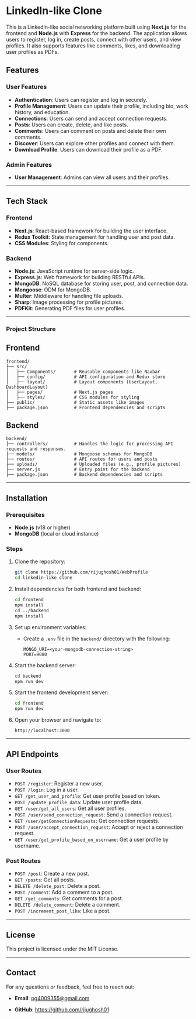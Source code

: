 # LinkedIn-like Clone

This is a LinkedIn-like social networking platform built using **Next.js** for the frontend and **Node.js** with **Express** for the backend. The application allows users to register, log in, create posts, connect with other users, and view profiles. It also supports features like comments, likes, and downloading user profiles as PDFs.

## Features

### User Features

- **Authentication**: Users can register and log in securely.
- **Profile Management**: Users can update their profile, including bio, work history, and education.
- **Connections**: Users can send and accept connection requests.
- **Posts**: Users can create, delete, and like posts.
- **Comments**: Users can comment on posts and delete their own comments.
- **Discover**: Users can explore other profiles and connect with them.
- **Download Profile**: Users can download their profile as a PDF.

### Admin Features

- **User Management**: Admins can view all users and their profiles.

---

## Tech Stack

### Frontend

- **Next.js**: React-based framework for building the user interface.
- **Redux Toolkit**: State management for handling user and post data.
- **CSS Modules**: Styling for components.

### Backend

- **Node.js**: JavaScript runtime for server-side logic.
- **Express.js**: Web framework for building RESTful APIs.
- **MongoDB**: NoSQL database for storing user, post, and connection data.
- **Mongoose**: ODM for MongoDB.
- **Multer**: Middleware for handling file uploads.
- **Sharp**: Image processing for profile pictures.
- **PDFKit**: Generating PDF files for user profiles.

---

### Project Structure

## Frontend

```
frontend/
├── src/
│   ├── Components/       # Reusable components like Navbar
│   ├── config/           # API configuration and Redux store
│   ├── layout/           # Layout components (UserLayout, DashboardLayout)
│   ├── pages/            # Next.js pages
│   ├── styles/           # CSS modules for styling
├── public/               # Static assets like images
├── package.json          # Frontend dependencies and scripts
```

## Backend
```
backend/
├── controllers/          # Handles the logic for processing API requests and responses.
├── models/               # Mongoose schemas for MongoDB
├── routes/               # API routes for users and posts
├── uploads/              # Uploaded files (e.g., profile pictures)
├── server.js             # Entry point for the backend
├── package.json          # Backend dependencies and scripts
```

---

## Installation

### Prerequisites

- **Node.js** (v18 or higher)
- **MongoDB** (local or cloud instance)

### Steps

1. Clone the repository:
   ```bash
   git clone https://github.com/rijughosh01/WebProfile
   cd linkedin-like clone
   ```

2. Install dependencies for both frontend and backend:
   ```bash
   cd frontend
   npm install
   cd ../backend
   npm install
   ```

3. Set up environment variables:
   - Create a `.env` file in the `backend/` directory with the following:
     ```
     MONGO_URI=<your-mongodb-connection-string>
     PORT=9080
     ```

4. Start the backend server:
   ```bash
   cd backend
   npm run dev
   ```

5. Start the frontend development server:
   ```bash
   cd frontend
   npm run dev
   ```

6. Open your browser and navigate to:
   ```
   http://localhost:3000
   ```

---

## API Endpoints

### User Routes

- `POST /register`: Register a new user.
- `POST /login`: Log in a user.
- `GET /get_user_and_profile`: Get user profile based on token.
- `POST /update_profile_data`: Update user profile data.
- `GET /user/get_all_users`: Get all user profiles.
- `POST /user/send_connection_request`: Send a connection request.
- `GET /user/getConnectionRequests`: Get connection requests.
- `POST /user/accept_connection_request`: Accept or reject a connection request.
- `GET /user/get_profile_based_on_username`: Get a user profile by username.

### Post Routes

- `POST /post`: Create a new post.
- `GET /posts`: Get all posts.
- `DELETE /delete_post`: Delete a post.
- `POST /comment`: Add a comment to a post.
- `GET /get_comments`: Get comments for a post.
- `DELETE /delete_comment`: Delete a comment.
- `POST /increment_post_like`: Like a post.

---

## License

This project is licensed under the MIT License.

---

## Contact

For any questions or feedback, feel free to reach out:

- **Email**: pg4009355@gmail.com
  
- **GitHub**: https://github.com/rijughosh01